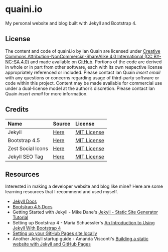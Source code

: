 # quaini.io
My personal website and blog built with Jekyll and Bootstrap 4.

## License
The content and code of quaini.io by Ian Quain are licensed under [Creative Commons Attribution-NonCommercial-ShareAlike 4.0 International (CC BY-NC-SA 4.0)](https://creativecommons.org/licenses/by-nc-sa/4.0/) and made available on [GitHub](https://www.github.com/quaini/personal-website). Portions of the code are derived in whole or in part from other software, each with its own respective license appropriately referenced or included. Please contact Ian Quain *insert email* with any questions or concerns regarding usage of third-party software or code within this project. Content may be made available for commercial use under a dual-license model at the author’s discretion. Please contact Ian Quain *insert email* for more information.

## Credits

| Name | Source | License |
| :--- | :--- | :--- |
| Jekyll | [Here](https://jekyllrb.com/) | [MIT License](https://github.com/jekyll/jekyll/blob/master/LICENSE) |
| Bootstrap 4.5 | [Here](https://getbootstrap.com/) | [MIT License](https://github.com/twbs/bootstrap/blob/main/LICENSE) |
| Zest Social Icons | [Here](https://zesticons.com/) | [MIT License](https://github.com/32pixelsCo/zest-icons/blob/master/packages/zest-social/LICENSE.md) |
| Jekyll SEO Tag | [Here](https://github.com/jekyll/jekyll-seo-tag) | [MIT License](https://github.com/jekyll/jekyll-seo-tag/blob/master/LICENSE.txt) |

## Resources
Interested in making a developer website and blog like mine? Here are some learning resources that I recommend and used myself.
- [Jekyll Docs](https://jekyllrb.com/docs/)
- [Bootstrap 4.5 Docs](https://getbootstrap.com/docs/4.5/getting-started/introduction/)
- Getting Started with Jekyll - Mike Dane's [Jekyll - Static Site Generator Tutorial](https://www.youtube.com/playlist?list=PLLAZ4kZ9dFpOPV5C5Ay0pHaa0RJFhcmcB)
- Setting up Bootstrap 4 - Maria Schuessler's [An Introduction to Using Jekyll With Bootstrap 4](https://medium.com/better-programming/an-introduction-to-using-jekyll-with-bootstrap-4-6f2433afeda9#:~:text=Import%20Bootstrap%20into%20the%20project&text=The%20empty%20front%20matter%20at,the%20SCSS%20into%20CSS%20automatically.&text=%2D%2D%2D%40import%20%22main%22%3B,CSS%20from%20the%20assets%20folder.)
- [Setting up your GitHub Pages site locally](https://docs.github.com/en/enterprise/2.14/user/articles/setting-up-your-github-pages-site-locally-with-jekyll)
- Another Jekyll startup guide - Amanda Visconti's [Building a static website with Jekyll and GitHub Pages](https://programminghistorian.org/en/lessons/building-static-sites-with-jekyll-github-pages)
